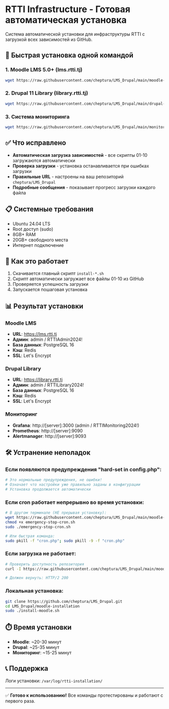 # RTTI Infrastructure - Готовая автоматическая установка

Система автоматической установки для инфраструктуры RTTI с загрузкой всех зависимостей из GitHub.

## 🚀 Быстрая установка одной командой

### 1. Moodle LMS 5.0+ (lms.rtti.tj)

```bash
wget https://raw.githubusercontent.com/cheptura/LMS_Drupal/main/moodle-installation/install-moodle.sh && chmod +x install-moodle.sh && sudo ./install-moodle.sh
```

### 2. Drupal 11 Library (library.rtti.tj)

```bash
wget https://raw.githubusercontent.com/cheptura/LMS_Drupal/main/drupal-installation/install-drupal.sh && chmod +x install-drupal.sh && sudo ./install-drupal.sh
```

### 3. Система мониторинга

```bash
wget https://raw.githubusercontent.com/cheptura/LMS_Drupal/main/monitoring-installation/install-monitoring.sh && chmod +x install-monitoring.sh && sudo ./install-monitoring.sh
```

## ✅ Что исправлено

- **Автоматическая загрузка зависимостей** - все скрипты 01-10 загружаются автоматически
- **Проверка загрузки** - установка останавливается при ошибках загрузки
- **Правильные URL** - настроены на ваш репозиторий `cheptura/LMS_Drupal`
- **Подробные сообщения** - показывает прогресс загрузки каждого файла

## 📋 Системные требования

- Ubuntu 24.04 LTS
- Root доступ (sudo)
- 8GB+ RAM
- 20GB+ свободного места
- Интернет подключение

## 🔧 Как это работает

1. Скачивается главный скрипт `install-*.sh`
2. Скрипт автоматически загружает все файлы 01-10 из GitHub
3. Проверяется успешность загрузки
4. Запускается пошаговая установка

## 📊 Результат установки

### Moodle LMS
- **URL**: https://lms.rtti.tj
- **Админ**: admin / RTTIAdmin2024!
- **База данных**: PostgreSQL 16
- **Кэш**: Redis
- **SSL**: Let's Encrypt

### Drupal Library  
- **URL**: https://library.rtti.tj
- **Админ**: admin / RTTILibrary2024!
- **База данных**: PostgreSQL 16
- **Кэш**: Redis
- **SSL**: Let's Encrypt

### Мониторинг
- **Grafana**: http://[server]:3000 (admin / RTTIMonitoring2024!)
- **Prometheus**: http://[server]:9090
- **Alertmanager**: http://[server]:9093

## 🛠️ Устранение неполадок

### Если появляются предупреждения "hard-set in config.php":
```bash
# Это нормальные предупреждения, не ошибки!
# Означает что настройки уже правильно заданы в конфигурации
# Установка продолжается автоматически
```

### Если cron работает непрерывно во время установки:
```bash
# В другом терминале (НЕ прерывая установку):
wget https://raw.githubusercontent.com/cheptura/LMS_Drupal/main/moodle-installation/emergency-stop-cron.sh
chmod +x emergency-stop-cron.sh
sudo ./emergency-stop-cron.sh

# Или быстрая команда:
sudo pkill -f "cron.php"; sudo pkill -9 -f "cron.php"
```

### Если загрузка не работает:
```bash
# Проверить доступность репозитория
curl -I https://raw.githubusercontent.com/cheptura/LMS_Drupal/main/moodle-installation/01-prepare-system.sh

# Должен вернуть: HTTP/2 200
```

### Локальная установка:
```bash
git clone https://github.com/cheptura/LMS_Drupal.git
cd LMS_Drupal/moodle-installation
sudo ./install-moodle.sh
```

## ⏱️ Время установки

- **Moodle**: ~20-30 минут
- **Drupal**: ~25-35 минут
- **Мониторинг**: ~15-25 минут

## 📞 Поддержка

Логи установки: `/var/log/rtti-installation/`

---

✅ **Готово к использованию!** Все команды протестированы и работают с первого раза.
